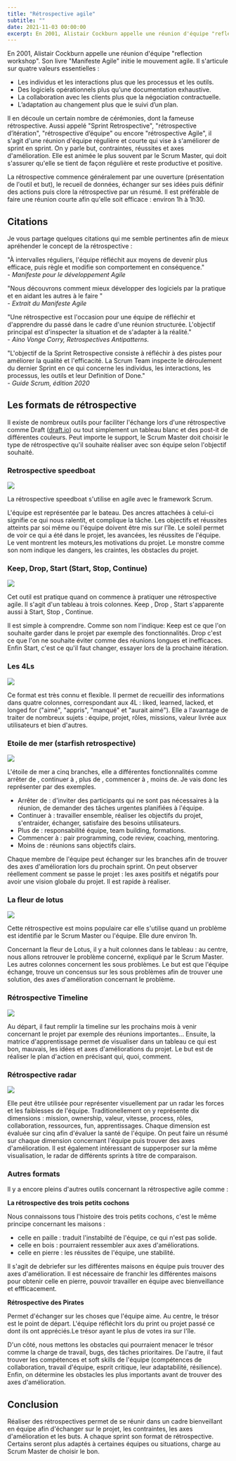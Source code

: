 ```yaml
---
title: "Rétrospective agile"
subtitle: ""
date: 2021-11-03 00:00:00
excerpt: En 2001, Alistair Cockburn appelle une réunion d'équipe "reflection workshop". Son livre "Manifeste Agile" initie le mouvement agile. Il s'articule sur quatre valeurs essentielles...
---
```


En 2001, Alistair Cockburn appelle une réunion d'équipe "reflection workshop". Son livre "Manifeste Agile" initie le mouvement agile. Il s'articule sur quatre valeurs essentielles :

- Les individus et les interactions plus que les processus et les outils.
- Des logiciels opérationnels plus qu’une documentation exhaustive.
- La collaboration avec les clients plus que la négociation contractuelle.
- L’adaptation au changement plus que le suivi d’un plan.

Il en découle un certain nombre de cérémonies, dont la fameuse rétrospective. Aussi appelé "Sprint Retrospective", "rétrospective d’itération", "rétrospective d’équipe" ou encore "rétrospective Agile", il s'agit d'une réunion d'équipe régulière et courte qui vise à s'améliorer de sprint en sprint. On y parle but, contraintes, réussites et axes d'amélioration. Elle est animée le plus souvent par le Scrum Master, qui doit s'assurer qu'elle se tient de façon régulière et reste productive et positive.

La rétrospective commence généralement par une ouverture (présentation de l'outil et but), le recueil de données, échanger sur ses idées puis définir des actions puis clore la rétrospective par un résumé. Il est préférable de faire une réunion courte afin qu'elle soit efficace : environ 1h à 1h30.

## Citations

Je vous partage quelques citations qui me semble pertinentes afin de mieux apréhender le concept de la rétrospective :

"À intervalles réguliers, l'équipe réfléchit aux moyens de devenir plus efficace, puis règle
et modifie son comportement en conséquence."  
_- Manifeste pour le développement Agile_

"Nous découvrons comment mieux développer des logiciels par la pratique et en aidant les autres à le faire "  
_- Extrait du Manifeste Agile_

"Une rétrospective est l'occasion pour une équipe de réfléchir et d'apprendre du passé dans le cadre d'une réunion structurée. L'objectif principal est d'inspecter la situation et de s'adapter à la réalité."  
_- Aino Vonge Corry, Retrospectives Antipatterns._

"L'objectif de la Sprint Retrospective consiste à réfléchir à des pistes pour améliorer la qualité et l'efficacité. La Scrum Team inspecte le déroulement du dernier Sprint en ce qui concerne les individus, les interactions, les processus, les outils et leur Definition of Done."  
_- Guide Scrum, édition 2020_

## Les formats de rétrospective

Il existe de nombreux outils pour faciliter l'échange lors d'une rétrospective comme Draft ([draft.io](https://draft.io)) ou tout simplement un tableau blanc et des post-it de différentes couleurs. Peut importe le support, le Scrum Master doit choisir le type de rétrospective qu'il souhaite réaliser avec son équipe selon l'objectif souhaité.

### Retrospective speedboat

![](/images/projects/2021-08-17-reservia-project/retrospective_reservia.png)

La rétrospective speedboat s'utilise en agile avec le framework Scrum.

L'équipe est représentée par le bateau. Des ancres attachées à celui-ci signifie ce qui nous ralentit, et complique la tâche. Les objectifs et réussites atteints par soi même ou l'équipe doivent être mis sur l'île. Le soleil permet de voir ce qui a été dans le projet, les avancées, les réussites de l'équipe. Le vent montrent les moteurs,les motivations du projet.
Le monstre comme son nom indique les dangers, les craintes, les obstacles du projet.

### Keep, Drop, Start (Start, Stop, Continue)

![](/images/posts/2021-11-03-retro-agile/retrospective-start-stop-continue.png)

Cet outil est pratique quand on commence à pratiquer une rétrospective agile. Il s'agit d'un tableau à trois colonnes. Keep , Drop , Start s'apparente aussi à Start, Stop , Continue.

Il est simple à comprendre. Comme son nom l'indique: Keep est ce que l'on souhaite garder dans le projet par exemple des fonctionnalités. Drop c'est ce que l'on ne souhaite éviter comme des réunions longues et inefficaces. Enfin Start, c'est ce qu'il faut changer, essayer lors de la prochaine itération.

### Les 4Ls

![](/images/posts/2021-11-03-retro-agile/4ls-example.jpeg)

Ce format est très connu et flexible. Il permet de recueillir des informations dans quatre colonnes, correspondant aux 4L : liked, learned, lacked, et longed for ("aimé", "appris", "manqué" et "aurait aimé"). Elle a l'avantage de traiter de nombreux sujets : équipe, projet, rôles, missions, valeur livrée aux utilisateurs et bien d'autres.

### Etoile de mer (starfish retrospective)

![](/images/posts/2021-11-03-retro-agile/starfish-retrospective-powerpoint-template.jpeg)

L'étoile de mer a cinq branches, elle a différentes fonctionnalités comme arrêter de , continuer à , plus de , commencer à , moins de. Je vais donc les représenter par des exemples.

- Arrêter de : d'inviter des participants qui ne sont pas nécessaires à la réunion, de demander des tâches urgentes planifiées à l'équipe.
- Continuer à : travailler ensemble, réaliser les objectifs du projet, s'entraider, échanger, satisfaire des besoins utilisateurs.
- Plus de : responsabilité équipe, team building, formations.
- Commencer à : pair programming, code review, coaching, mentoring.
- Moins de : réunions sans objectifs clairs.

Chaque membre de l'équipe peut échanger sur les branches afin de trouver des axes d'amélioration lors du prochain sprint. On peut observer réellement comment se passe le projet : les axes positifs et négatifs pour avoir une vision globale du projet. Il est rapide à réaliser.

### La fleur de lotus

![](/images/posts/2021-11-03-retro-agile/fleur_de_lotus.png)

Cette rétrospective est moins populaire car elle s'utilise quand un problème est identifié par le Scrum Master ou l'équipe. Elle dure environ 1h.

Concernant la fleur de Lotus, il y a huit colonnes dans le tableau : au centre, nous allons retrouver le problème concerné, expliqué par le Scrum Master. Les autres colonnes concernent les sous problèmes. Le but est que l'équipe échange, trouve un concensus sur les sous problèmes afin de trouver une solution, des axes d'amélioration concernant le problème.

### Rétrospective Timeline

![](/images/posts/2021-11-03-retro-agile/retrospective_timeline.png)

Au départ, il faut remplir la timeline sur les prochains mois à venir concernant le projet par exemple des réunions importantes... Ensuite, la matrice d'apprentissage permet de visualiser dans un tableau ce qui est bon, mauvais, les idées et axes d'améliorations du projet. Le but est de réaliser le plan d'action en précisant qui, quoi, comment.

### Rétrospective radar

![](/images/posts/2021-11-03-retro-agile/retro_radar.png)

Elle peut être utilisée pour représenter visuellement par un radar les forces et les faiblesses de l'équipe. Traditionellement on y représente dix dimensions : mission, ownership, valeur, vitesse, process, rôles, collaboration, ressources, fun, apprentissages. Chaque dimension est évaluée sur cinq afin d'évaluer la santé de l'équipe. On peut faire un résumé sur chaque dimension concernant l'équipe puis trouver des axes d'amélioration. Il est également intéressant de supperposer sur la même visualisation, le radar de différents sprints à titre de comparaison.

### Autres formats

Il y a encore pleins d'autres outils concernant la rétrospective agile comme :

**La rétrospective des trois petits cochons**

Nous connaissons tous l'histoire des trois petits cochons, c'est le même principe concernant les maisons :

- celle en paille : traduit l'instabilté de l'équipe, ce qui n'est pas solide.
- celle en bois : pourraient ressembler aux axes d'améliorations.
- celle en pierre : les réussites de l'équipe, une stabilité.

Il s'agit de debriefer sur les différentes maisons en équipe puis trouver des axes d'amélioration. Il est nécessaire de franchir les différentes maisons pour obtenir celle en pierre, pouvoir travailler en équipe avec bienveillance et effficacement.

**Rétrospective des Pirates**

Permet d'échanger sur les choses que l'équipe aime. Au centre, le trésor est le point de départ. L'équipe réfléchit lors du print ou projet passé ce dont ils ont appréciés.Le trésor ayant le plus de votes ira sur l'île.

D'un côté, nous mettons les obstacles qui pourraient menacer le trésor comme la charge de travail, bugs, des tâches prioritaires. De l'autre, il faut trouver les compétences et soft skills de l'équipe (compétences de collaboration, travail d'équipe, esprit critique, leur adaptabilité, résilience). Enfin, on détermine les obstacles les plus importants avant de trouver des axes d'amélioration.

## Conclusion

Réaliser des rétrospectives permet de se réunir dans un cadre bienveillant en équipe afin d'échanger sur le projet, les contraintes, les axes d'amélioration et les buts. A chaque sprint son format de rétrospective. Certains seront plus adaptés à certaines équipes ou situations, charge au Scrum Master de choisir le bon.
